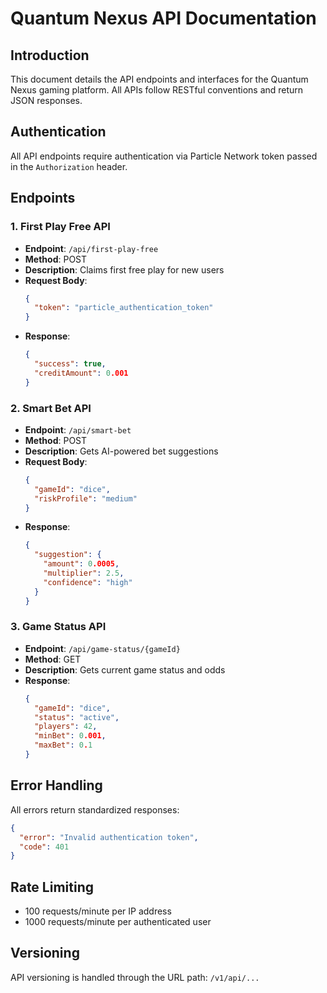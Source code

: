 # Quantum Nexus API Documentation

## Introduction
This document details the API endpoints and interfaces for the Quantum Nexus gaming platform. All APIs follow RESTful conventions and return JSON responses.

## Authentication
All API endpoints require authentication via Particle Network token passed in the `Authorization` header.

## Endpoints

### 1. First Play Free API
- **Endpoint**: `/api/first-play-free`
- **Method**: POST
- **Description**: Claims first free play for new users
- **Request Body**:
  ```json
  {
    "token": "particle_authentication_token"
  }
  ```
- **Response**:
  ```json
  {
    "success": true,
    "creditAmount": 0.001
  }
  ```

### 2. Smart Bet API
- **Endpoint**: `/api/smart-bet`
- **Method**: POST
- **Description**: Gets AI-powered bet suggestions
- **Request Body**:
  ```json
  {
    "gameId": "dice",
    "riskProfile": "medium"
  }
  ```
- **Response**:
  ```json
  {
    "suggestion": {
      "amount": 0.0005,
      "multiplier": 2.5,
      "confidence": "high"
    }
  }
  ```

### 3. Game Status API
- **Endpoint**: `/api/game-status/{gameId}`
- **Method**: GET
- **Description**: Gets current game status and odds
- **Response**:
  ```json
  {
    "gameId": "dice",
    "status": "active",
    "players": 42,
    "minBet": 0.001,
    "maxBet": 0.1
  }
  ```

## Error Handling
All errors return standardized responses:
```json
{
  "error": "Invalid authentication token",
  "code": 401
}
```

## Rate Limiting
- 100 requests/minute per IP address
- 1000 requests/minute per authenticated user

## Versioning
API versioning is handled through the URL path: `/v1/api/...`